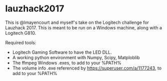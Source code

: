 # lauzhack2017

This is @lmayencourt and myself's take on the Logitech challenge for Lauzhack 2017.
This is meant to be run on a Windows machine, along with a Logitech G810.

Required tools:
- Logitech Gaming Software to have the LED DLL.
- A working python environment with Numpy, Scipy, Matploblib
- The ffmpeg Windows .exes, to add to your %PATH%
- The volume info .exe referenced by https://superuser.com/a/1177243, to add to your %PATH%
